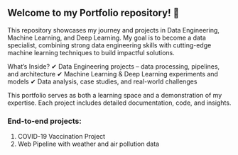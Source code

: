 ## Welcome to my Portfolio repository! 🚀

This repository showcases my journey and projects in Data Engineering, Machine Learning, and Deep Learning. My goal is to become a data specialist, combining strong data engineering skills with cutting-edge machine learning techniques to build impactful solutions.

What’s Inside?
✔ Data Engineering projects – data processing, pipelines, and architecture
✔ Machine Learning & Deep Learning experiments and models
✔ Data analysis, case studies, and real-world challenges

This portfolio serves as both a learning space and a demonstration of my expertise. Each project includes detailed documentation, code, and insights.



### End-to-end projects:
1. COVID-19 Vaccination Project
2. Web Pipeline with weather and air pollution data

